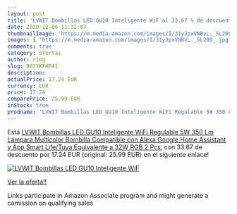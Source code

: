 ```yaml
---
layout: post
title: 'LVWIT Bombillas LED GU10 Inteligente WiF al 33.67 % de descuento'
date: 2020-12-06 11:32:07
thumbnailImage: 'https://m.media-amazon.com/images/I/31yJpxVNBvL._SL200_.jpg'
images: [ 'https://m.media-amazon.com/images/I/31yJpxVNBvL._SL200_.jpg' ]
comments: true
category: ofertas
author: ring
slug: B07YKFHF41
description:
actualPrice: 17.24 EUR
currency: EUR
price: 17.24
comparePrice: 25.99 EUR
inStock: true
prodname: 'LVWIT Bombillas LED GU10 Inteligente WiFi Regulable 5W 350 Lm  Lámpara Multicolor Bombilla Compatible con Alexa  Google Home Assistant y App Smart Life/Tuya  Equivalente a 32W RGB  2 Pcs.'
---
```


Está [LVWIT Bombillas LED GU10 Inteligente WiFi Regulable 5W 350 Lm  Lámpara Multicolor Bombilla Compatible con Alexa  Google Home Assistant y App Smart Life/Tuya  Equivalente a 32W RGB  2 Pcs.](https://www.amazon.es/dp/B07YKFHF41/?tag=tolees-21) con 33.67 de descuento por 17.24 EUR (original: 25.99 EUR) en el siguiente enlace!

[![LVWIT Bombillas LED GU10 Inteligente WiF](https://m.media-amazon.com/images/I/31yJpxVNBvL._SL200_.jpg)](https://www.amazon.es/dp/B07YKFHF41/?tag=tolees-21)

[Ver la oferta!!](https://www.amazon.es/dp/B07YKFHF41/?tag=tolees-21)

Links participate in Amazon Associate program and might generate a comission on qualifying sales


